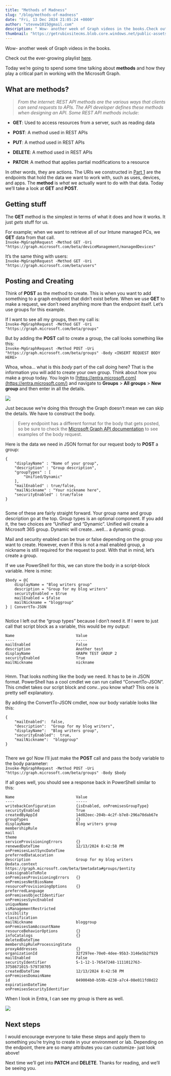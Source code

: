 ```yaml
---
title: "Methods of Madness"
slug: "/blog/methods-of-madness"
date: "Fri, 13 Dec 2024 21:05:24 +0000"
author: "stevew1015@gmail.com"
description: " Wow- another week of Graph videos in the books.Check out the ever-growing playlist here.Today we’re going to spend some time talking about methods and how they play a critical part in working with the Microsoft Graph.What are methods?From the internet: REST API methods are the various ways that"
thumbnail: "https://getrubixsitecms.blob.core.windows.net/public-assets/content/v1/logo512.png"
---
```


Wow- another week of Graph videos in the books.

Check out the ever-growing playlist [here](https://www.youtube.com/playlist?list=PLKROqDcmQsFls8cPHk3HFz2mUURHx46_O).

Today we’re going to spend some time talking about **methods** and how they play a critical part in working with the Microsoft Graph.

What are methods?
-----------------

> _From the internet: REST API methods are the various ways that clients can send requests to APIs. The API developer defines these methods when designing an API. Some REST API methods include_:

-   **GET**: Used to access resources from a server, such as reading data
    
-   **POST**: A method used in REST APIs
    
-   **PUT**: A method used in REST APIs
    
-   **DELETE**: A method used in REST APIs
    
-   **PATCH**: A method that applies partial modifications to a resource
    

In other words, they are actions. The URIs we constructed in [Part 1](https://www.getrubix.com/blog/microsoft-graph-a-beginners-guide-to-apis-endpoints-and-urls) are the endpoints that hold the data we want to work with, such as uses, devices, and apps. The **method** is _what_ we actually want to do with that data. Today we’ll take a look at **GET** and **POST**.

Getting stuff
-------------

The **GET** method is the simplest in terms of what it does and how it works. It just _gets_ stuff for us.

For example; when we want to retrieve all of our Intune managed PCs, we **GET** data from that call.  
`Invoke-MgGraphRequest -Method GET -Uri "https://graph.microsoft.com/beta/deviceManagement/managedDevices"`

It’s the same thing with users:  
`Invoke-MgGraphRequest -Method GET -Uri "https://graph.microsoft.com/beta/users"`

Posting and Creating
--------------------

Think of **POST** as the method to create. This is when you want to add something to a graph endpoint that didn’t exist before. When we use **GET** to make a request, we don’t need anything more than the endpoint itself. Let’s use groups for this example.

If I want to see all my groups, then my call is:  
`Invoke-MgGraphRequest -Method GET -Uri "https://graph.microsoft.com/beta/groups"`

But by adding the **POST** call to create a group, the call looks something like this:  
`Invoke-MgGraphRequest -Method POST -Uri "https://graph.microsoft.com/beta/groups" -Body <INSERT REQUEST BODY HERE>`

Whoa, whoa… what is this _body_ part of the call doing here? That is the information you will add to create your own group. Think about how you make a group today. You login to [https://entra.microsoft.com](https://entra.microsoft.com/) and navigate to **Groups** > **All groups** > **New group** and then enter in all the details.

![](https://getrubixsitecms.blob.core.windows.net/public-assets/content/v1/5dd365a31aa1fd743bc30b8e/1cd40063-4336-4b26-9cfc-7d82655577e4/newGroup.png)

Just because we’re doing this through the Graph doesn’t mean we can skip the details. We have to construct the body.

> Every endpoint has a different format for the body that gets posted, so be sure to check the [Microsoft Graph API documentation](https://learn.microsoft.com/en-us/graph/api/overview?view=graph-rest-1.0) to see examples of the body request.

Here is the data we need in JSON format for our request body to **POST** a group:

```
{
	"displayName" : "Name of your group",
	"description" : "Group description",
	"groupTypes" : [
		"Unified/Dynamic"
	],
	"mailEnabled" : true/false,
	"mailNickname" : "Your nickname here",
	"securityEnabled" : true/false
}


```

Some of these are fairly straight forward. Your group name and group description go at the top. Group types is an optional component. If you add it, the two choices are “Unified” and “Dynamic”. Unified will create a Microsoft 365 group. Dynamic will create…well… a dynamic group.

Mail and security enabled can be true or false depending on the group you want to create. However, even if this is not a mail enabled group, a nickname is still required for the request to post. With that in mind, let’s create a group.

If we use PowerShell for this, we can store the body in a script-block variable. Here is mine:

```
$body = @{
	displayName = "Blog writers group"
	description = "Group for my blog writers"
	securityEnabled = $true
	mailEnabled = $false
	mailNickname = "bloggroup"
} | ConvertTo-JSON


```

Notice I left out the “group types” because I don’t need it. If I were to just call that script block as a variable, this would be my output:

```
Name                           Value                                                                                                                                                               
----                           -----                                                                                                                                                               
mailEnabled                    False                                                                                                                                                               
description                    Another test                                                                                                                                                        
displayName                    GRAPH TEST GROUP 2                                                                                                                                                  
securityEnabled                True                                                                                                                                                                
mailNickname                   nickname      


```

Hmm. That looks nothing like the body we need. It has to be in JSON format. PowerShell has a cool cmdlet we can run called “ConvertTo-JSON”. This cmdlet takes our script block and conv…you know what? This one is pretty self explanatory.

By adding the ConvertTo-JSON cmdlet, now our body variable looks like this:

```
{
    "mailEnabled":  false,
    "description":  "Group for my blog writers",
    "displayName":  "Blog writers group",
    "securityEnabled":  true,
    "mailNickname":  "bloggroup"
}


```

There we go! Now I’ll just make the **POST** call and pass the body variable to the body parameter:  
`Invoke-MgGraphRequest -Method POST -Uri "https://graph.microsoft.com/beta/groups" -Body $body`

If all goes well, you should see a response back in PowerShell similar to this:

```
Name                           Value                                                                                                                                                               
----                           -----                                                                                                                                                               
writebackConfiguration         {isEnabled, onPremisesGroupType}                                                                                                                                    
securityEnabled                True                                                                                                                                                                
createdByAppId                 14d82eec-204b-4c2f-b7e8-296a70dab67e                                                                                                                                
groupTypes                     {}                                                                                                                                                                  
displayName                    Blog writers group                                                                                                                                                  
membershipRule                                                                                                                                                                                     
mail                                                                                                                                                                                               
theme                                                                                                                                                                                              
serviceProvisioningErrors      {}                                                                                                                                                                  
renewedDateTime                12/13/2024 8:42:58 PM                                                                                                                                               
onPremisesLastSyncDateTime                                                                                                                                                                         
preferredDataLocation                                                                                                                                                                              
description                    Group for my blog writers                                                                                                                                           
@odata.context                 https://graph.microsoft.com/beta/$metadata#groups/$entity                                                                                                           
isAssignableToRole                                                                                                                                                                                 
onPremisesProvisioningErrors   {}                                                                                                                                                                  
onPremisesNetBiosName                                                                                                                                                                              
resourceProvisioningOptions    {}                                                                                                                                                                  
preferredLanguage                                                                                                                                                                                  
onPremisesObjectIdentifier                                                                                                                                                                         
onPremisesSyncEnabled                                                                                                                                                                              
uniqueName                                                                                                                                                                                         
isManagementRestricted                                                                                                                                                                             
visibility                                                                                                                                                                                         
classification                                                                                                                                                                                     
mailNickname                   bloggroup                                                                                                                                                           
onPremisesSamAccountName                                                                                                                                                                           
resourceBehaviorOptions        {}                                                                                                                                                                  
infoCatalogs                   {}                                                                                                                                                                  
deletedDateTime                                                                                                                                                                                    
membershipRuleProcessingState                                                                                                                                                                      
proxyAddresses                 {}                                                                                                                                                                  
organizationId                 32f297ee-70e0-4dee-95b3-3146e5b2f929                                                                                                                                
mailEnabled                    False                                                                                                                                                               
securityIdentifier             S-1-12-1-76547248-1111012763-3758671015-579730705                                                                                                                   
createdDateTime                12/13/2024 8:42:58 PM                                                                                                                                               
onPremisesDomainName                                                                                                                                                                               
id                             049004b0-b59b-4238-a7c4-08e011fd8d22                                                                                                                                
expirationDateTime                                                                                                                                                                                 
onPremisesSecurityIdentifier
```

When I look in Entra, I can see my group is there as well.

![](https://getrubixsitecms.blob.core.windows.net/public-assets/content/v1/5dd365a31aa1fd743bc30b8e/a178205e-4381-42b2-ac9e-9093c50f51aa/postBlog2.png)

Next steps
----------

I would encourage everyone to take these steps and apply them to something you’re trying to create in your environment or lab. Depending on the endpoint, there are so many attributes you can customize- just look above!

Next time we’ll get into **PATCH** and **DELETE**. Thanks for reading, and we’ll be seeing you.

